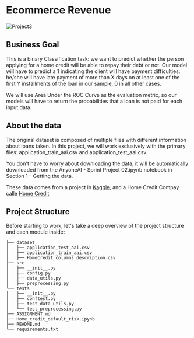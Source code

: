 # Ecommerce Revenue


![Project3](https://github.com/Dotto-Luis/Projects/assets/93018629/ee20e50b-0188-4c2e-aa0f-0be02a087333)

## Business Goal

This is a binary Classification task: we want to predict whether the person applying for a home credit will be able to repay their debt or not. Our model will have to predict a 1 indicating the client will have payment difficulties: he/she will have late payment of more than X days on at least one of the first Y installments of the loan in our sample, 0 in all other cases.

We will use Area Under the ROC Curve as the evaluation metric, so our models will have to return the probabilities that a loan is not paid for each input data.

## About the data

The original dataset is composed of multiple files with different information about loans taken. In this project, we will work exclusively with the primary files: application_train_aai.csv and application_test_aai.csv.

You don't have to worry about downloading the data, it will be automatically downloaded from the AnyoneAI - Sprint Project 02.ipynb notebook in Section 1 - Getting the data.

These data comes from a project in [Kaggle](https://www.kaggle.com/competitions/home-credit-default-risk/overview), and a Home Credit Compay calle [Home Credit](https://www.homecredit.net/)

## Project Structure

Before starting to work, let's take a deep overview of the project structure and each module inside:

```console
├── dataset
│   ├── application_test_aai.csv
│   ├── application_train_aai.csv
│   ├── HomeCredit_columns_description.csv
├── src
│   ├── __init__.py
│   ├── config.py
│   ├── data_utils.py
│   ├── preprocessing.py
└── tests
│   ├── __init__.py
│   ├── conftest.py
│   ├── test_data_utils.py
│   └── test_preprocessing.py
├── ASSIGNMENT.md
├── Home_credit_default_risk.ipynb
├── README.md
└── requirements.txt
```
